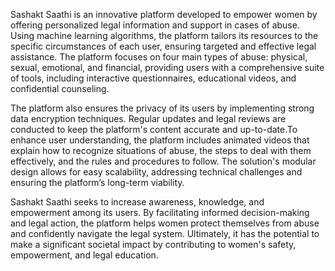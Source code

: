 Sashakt Saathi is an innovative platform developed to empower women by offering personalized legal information and support in cases of abuse. Using machine learning algorithms, the platform tailors its resources to the specific circumstances of each user, ensuring targeted and effective legal assistance. The platform focuses on four main types of abuse: physical, sexual, emotional, and financial, providing users with a comprehensive suite of tools, including interactive questionnaires, educational videos, and confidential counseling.

The platform also ensures the privacy of its users by implementing strong data encryption techniques. Regular updates and legal reviews are conducted to keep the platform's content accurate and up-to-date.To enhance user understanding, the platform includes animated videos that explain how to recognize situations of abuse, the steps to deal with them effectively, and the rules and procedures to follow. The solution's modular design allows for easy scalability, addressing technical challenges and ensuring the platform’s long-term viability.

Sashakt Saathi seeks to increase awareness, knowledge, and empowerment among its users. By facilitating informed decision-making and legal action, the platform helps women protect themselves from abuse and confidently navigate the legal system. Ultimately, it has the potential to make a significant societal impact by contributing to women's safety, empowerment, and legal education.
